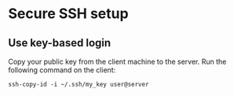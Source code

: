 # Secure SSH setup

## Use key-based login

Copy your public key from the client machine to the server. Run the following command on the client:

```console
ssh-copy-id -i ~/.ssh/my_key user@server
```
